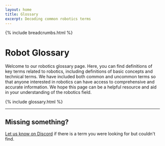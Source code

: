 ```yaml
---
layout: home
title: Glossary
excerpt: Decoding common robotics terms
---
```


{% include breadcrumbs.html %}

# Robot Glossary

Welcome to our robotics glossary page. Here, you can find definitions of key terms related to robotics, including definitions of basic concepts and technical terms. We have included both common and uncommon terms so that anyone interested in robotics can have access to comprehensive and accurate information. We hope this page can be a helpful resource and aid in your understanding of the robotics field.

{% include glossary.html %}

---

## Missing something?

[Let us know on Discord](/discord) if there is a term you were looking for but couldn't find.